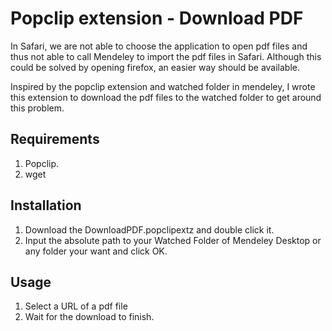 # Popclip extension - Download PDF
In Safari, we are not able to choose the application to open pdf files and thus not able to call Mendeley to import the pdf files in Safari. Although this could be solved by opening firefox, an easier way should be available.

Inspired by the popclip extension and watched folder in mendeley, I wrote this extension to download the pdf files to the watched folder to get around this problem. 

## Requirements
1. Popclip.
2. wget
## Installation
1. Download the DownloadPDF.popclipextz and double click it.
2. Input the absolute path to your Watched Folder of Mendeley Desktop or any folder your want and click OK.
## Usage
1. Select a URL of a pdf file 
2. Wait for the download to finish.
